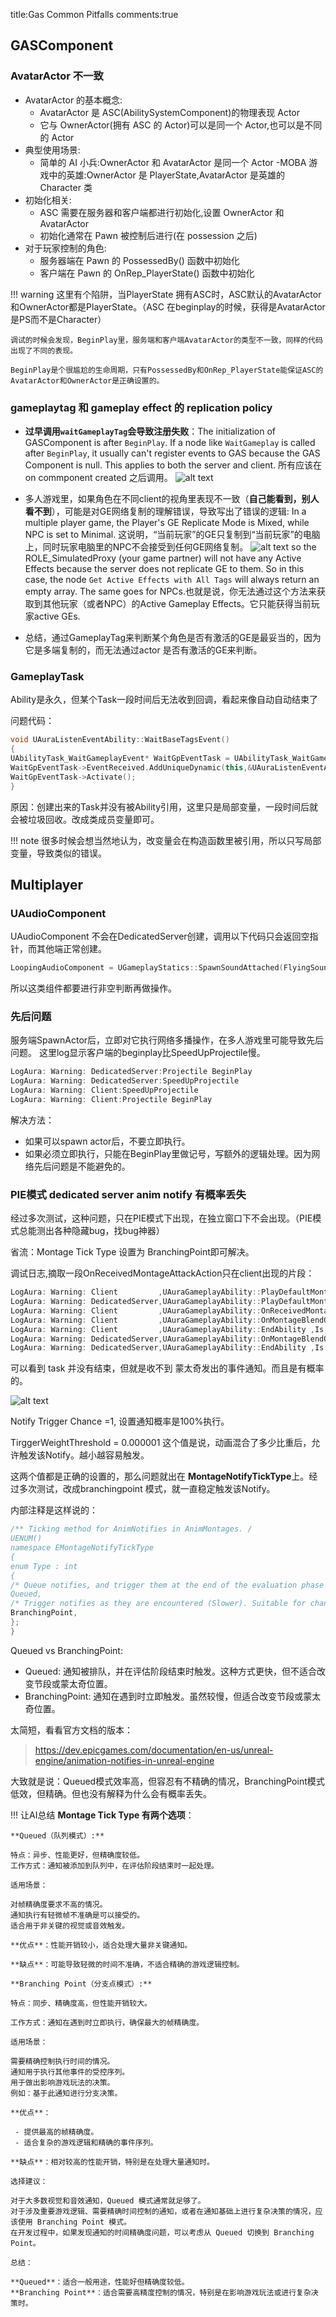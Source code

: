title:Gas Common Pitfalls
comments:true

## GASComponent

### AvatarActor  不一致

- AvatarActor 的基本概念:
  - AvatarActor 是 ASC(AbilitySystemComponent)的物理表现 Actor
  - 它与 OwnerActor(拥有 ASC 的 Actor)可以是同一个 Actor,也可以是不同的 Actor
- 典型使用场景:
  - 简单的 AI 小兵:OwnerActor 和 AvatarActor 是同一个 Actor
  -MOBA 游戏中的英雄:OwnerActor 是 PlayerState,AvatarActor 是英雄的 Character 类
- 初始化相关:
  - ASC 需要在服务器和客户端都进行初始化,设置 OwnerActor 和 AvatarActor
  - 初始化通常在 Pawn 被控制后进行(在 possession 之后)
- 对于玩家控制的角色:
  - 服务器端在 Pawn 的 PossessedBy() 函数中初始化
  - 客户端在 Pawn 的 OnRep_PlayerState() 函数中初始化

!!! warning
    这里有个陷阱，当PlayerState 拥有ASC时，ASC默认的AvatarActor和OwnerActor都是PlayerState。（ASC 在beginplay的时候，获得是AvatarActor是PS而不是Character）

    调试的时候会发现，BeginPlay里，服务端和客户端AvatarActor的类型不一致，同样的代码出现了不同的表现。

    BeginPlay是个很尴尬的生命周期，只有PossessedBy和OnRep_PlayerState能保证ASC的AvatarActor和OwnerActor是正确设置的。

### gameplaytag 和 gameplay effect 的 replication policy
- **过早调用`waitGameplayTag`会导致注册失败**：The initialization of GASComponent is after `BeginPlay`. If a node like `WaitGameplay` is called after `BeginPlay`, it usually can't register events to GAS because the GAS Component is null. This applies to both the server and client. 所有应该在on commponent created 之后调用。
   ![alt text](<../assets/images/4GAS Trap_image.png>)


- 多人游戏里，如果角色在不同client的视角里表现不一致（**自己能看到，别人看不到**），可能是对GE网络复制的理解错误，导致写出了错误的逻辑:
  In a multiple player game, the Player's GE Replicate Mode is Mixed, while NPC is set to Minimal. 这说明，“当前玩家”的GE只复制到“当前玩家”的电脑上，同时玩家电脑里的NPC不会接受到任何GE网络复制。
   ![alt text](<../assets/images/4GAS Trap_image-1.png>)
  so the ROLE_SimulatedProxy (your game partner) will not have any Active Effects because the server does not replicate GE to them. So in this case, the node `Get Active Effects with All Tags` will always return an empty array. The same goes for NPCs.也就是说，你无法通过这个方法来获取到其他玩家（或者NPC）的Active Gameplay Effects。它只能获得当前玩家active GEs.

 - 总结，通过GameplayTag来判断某个角色是否有激活的GE是最妥当的，因为它是多端复制的，而无法通过actor 是否有激活的GE来判断。


### GameplayTask

Ability是永久，但某个Task一段时间后无法收到回调，看起来像自动自动结束了

问题代码：

```c++
void UAuraListenEventAbility::WaitBaseTagsEvent()
{
UAbilityTask_WaitGameplayEvent* WaitGpEventTask = UAbilityTask_WaitGameplayEvent::WaitGameplayEvent(this, BaseTag, nullptr, false, false);
WaitGpEventTask->EventReceived.AddUniqueDynamic(this,&UAuraListenEventAbility::OnNewEvent);
WaitGpEventTask->Activate();
}
```

原因：创建出来的Task并没有被Ability引用，这里只是局部变量，一段时间后就会被垃圾回收。改成类成员变量即可。

!!! note 
    很多时候会想当然地认为，改变量会在构造函数里被引用，所以只写局部变量，导致类似的错误。


## Multiplayer

### UAudioComponent

UAudioComponent 不会在DedicatedServer创建，调用以下代码只会返回空指针，而其他端正常创建。
```cpp
LoopingAudioComponent = UGameplayStatics::SpawnSoundAttached(FlyingSound, GetRootComponent());
```
所以这类组件都要进行非空判断再做操作。


### 先后问题
服务端SpawnActor后，立即对它执行网络多播操作，在多人游戏里可能导致先后问题。
这里log显示客户端的beginplay比SpeedUpProjectile慢。
```js
LogAura: Warning: DedicatedServer:Projectile BeginPlay
LogAura: Warning: DedicatedServer:SpeedUpProjectile
LogAura: Warning: Client:SpeedUpProjectile
LogAura: Warning: Client:Projectile BeginPlay 
```
解决方法：
- 如果可以spawn actor后，不要立即执行。
- 如果必须立即执行，只能在BeginPlay里做记号，写额外的逻辑处理。因为网络先后问题是不能避免的。

### PIE模式 dedicated server anim notify 有概率丢失

经过多次测试，这种问题，只在PIE模式下出现，在独立窗口下不会出现。（PIE模式总能测出各种隐藏bug，找bug神器）

省流：Montage Tick Type	设置为 BranchingPoint即可解决。

调试日志,摘取一段OnReceivedMontageAttackAction只在client出现的片段：
```js
LogAura: Warning: Client         ,UAuraGameplayAbility::PlayDefaultMontage ,Is WaitGamplayEventFinished?:false
LogAura: Warning: DedicatedServer,UAuraGameplayAbility::PlayDefaultMontage ,Is WaitGamplayEventFinished?:false
LogAura: Warning: Client         ,UAuraGameplayAbility::OnReceivedMontageAttackAction ,Is WaitGamplayEventFinished?:false
LogAura: Warning: Client         ,UAuraGameplayAbility::OnMontageBlendOut ,Is WaitGamplayEventFinished?:false
LogAura: Warning: Client         ,UAuraGameplayAbility::EndAbility ,Is WaitGamplayEventFinished?:true
LogAura: Warning: DedicatedServer,UAuraGameplayAbility::OnMontageBlendOut ,Is WaitGamplayEventFinished?:false
LogAura: Warning: DedicatedServer,UAuraGameplayAbility::EndAbility ,Is WaitGamplayEventFinished?:true
```
可以看到 task 并没有结束，但就是收不到 蒙太奇发出的事件通知。而且是有概率的。

![alt text](<../assets/images/4GAS Trap_image-2.png>)

Notify Trigger Chance =1, 设置通知概率是100%执行。

TirggerWeightThreshold = 0.000001 这个值是说，动画混合了多少比重后，允许触发该Notify。越小越容易触发。

这两个值都是正确的设置的，那么问题就出在 **MontageNotifyTickType**上。经过多次测试，改成branchingpoint 模式，就一直稳定触发该Notify。

内部注释是这样说的：

```cpp
/** Ticking method for AnimNotifies in AnimMontages. /
UENUM()
namespace EMontageNotifyTickType
{
enum Type : int
{
/* Queue notifies, and trigger them at the end of the evaluation phase (faster). Not suitable for changing sections or montage position. /
Queued,
/* Trigger notifies as they are encountered (Slower). Suitable for changing sections or montage position. */
BranchingPoint,
};
}
```
Queued vs BranchingPoint:

- Queued: 通知被排队，并在评估阶段结束时触发。这种方式更快，但不适合改变节段或蒙太奇位置。
- BranchingPoint: 通知在遇到时立即触发。虽然较慢，但适合改变节段或蒙太奇位置。

太简短，看看官方文档的版本：
> https://dev.epicgames.com/documentation/en-us/unreal-engine/animation-notifies-in-unreal-engine

大致就是说：Queued模式效率高，但容忍有不精确的情况，BranchingPoint模式低效，但精确。但也没有解释为什么会有概率丢失。

!!! 让AI总结
    **Montage Tick Type 有两个选项**：

    **Queued（队列模式）:**

    特点：异步、性能更好，但精确度较低。
    工作方式：通知被添加到队列中，在评估阶段结束时一起处理。

    适用场景：

    对帧精确度要求不高的情况。
    通知执行有轻微帧不准确是可以接受的。
    适合用于非关键的视觉或音效触发。

    **优点**：性能开销较小，适合处理大量非关键通知。

    **缺点**：可能导致轻微的时间不准确，不适合精确的游戏逻辑控制。

    **Branching Point（分支点模式）:**

    特点：同步、精确度高，但性能开销较大。

    工作方式：通知在遇到时立即执行，确保最大的帧精确度。

    适用场景：

    需要精确控制执行时间的情况。
    通知用于执行其他事件的受控序列。
    用于做出影响游戏玩法的决策。
    例如：基于此通知进行分支决策。

    **优点**：

     - 提供最高的帧精确度。
     - 适合复杂的游戏逻辑和精确的事件序列。

    **缺点**：相对较高的性能开销，特别是在处理大量通知时。

    选择建议：

    对于大多数视觉和音效通知，Queued 模式通常就足够了。
    对于涉及重要游戏逻辑、需要精确时间控制的通知，或者在通知基础上进行复杂决策的情况，应该使用 Branching Point 模式。
    在开发过程中，如果发现通知的时间精确度问题，可以考虑从 Queued 切换到 Branching Point。

    总结：

    **Queued**：适合一般用途，性能好但精确度较低。
    **Branching Point**：适合需要高精度控制的情况，特别是在影响游戏玩法或进行复杂决策时。
 